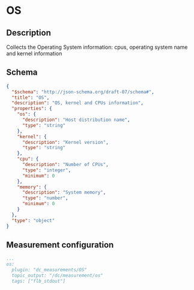 # OS

## Description
Collects the Operating System information: cpus, operating system name and kernel information

## Schema

```json
{
  "$schema": "http://json-schema.org/draft-07/schema#",
  "title": "OS",
  "description": "OS, kernel and CPUs information",
  "properties": {
    "os": {
      "description": "Host distribution name",
      "type": "string"
    },
    "kernel": {
      "description": "Kernel version",
      "type": "string"
    },
    "cpu": {
      "description": "Number of CPUs",
      "type": "integer",
      "minimum": 0
    },
    "memory": {
      "description": "System memory",
      "type": "number",
      "minimum": 0
    }
  },
  "type": "object"
}
```

## Measurement configuration

```yaml
...
os:
  plugin: "dc_measurements/OS"
  topic_output: "/dc/measurement/os"
  tags: ["flb_stdout"]
```
